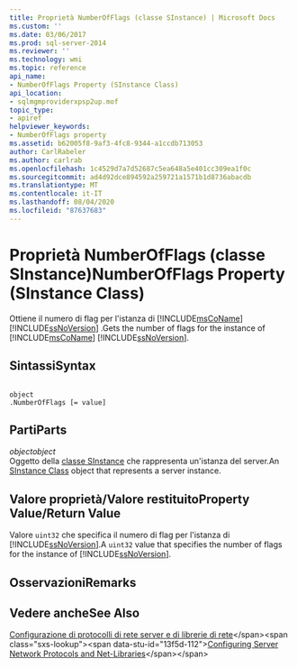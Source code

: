 ```yaml
---
title: Proprietà NumberOfFlags (classe SInstance) | Microsoft Docs
ms.custom: ''
ms.date: 03/06/2017
ms.prod: sql-server-2014
ms.reviewer: ''
ms.technology: wmi
ms.topic: reference
api_name:
- NumberOfFlags Property (SInstance Class)
api_location:
- sqlmgmproviderxpsp2up.mof
topic_type:
- apiref
helpviewer_keywords:
- NumberOfFlags property
ms.assetid: b62005f8-9af3-4fc8-9344-a1ccdb713053
author: CarlRabeler
ms.author: carlrab
ms.openlocfilehash: 1c4529d7a7d52687c5ea648a5e401cc309ea1f0c
ms.sourcegitcommit: ad4d92dce894592a259721a1571b1d8736abacdb
ms.translationtype: MT
ms.contentlocale: it-IT
ms.lasthandoff: 08/04/2020
ms.locfileid: "87637683"
---
```

# <a name="numberofflags-property-sinstance-class"></a><span data-ttu-id="13f5d-102">Proprietà NumberOfFlags (classe SInstance)</span><span class="sxs-lookup"><span data-stu-id="13f5d-102">NumberOfFlags Property (SInstance Class)</span></span>
  <span data-ttu-id="13f5d-103">Ottiene il numero di flag per l'istanza di [!INCLUDE[msCoName](../../../includes/msconame-md.md)] [!INCLUDE[ssNoVersion](../../../includes/ssnoversion-md.md)] .</span><span class="sxs-lookup"><span data-stu-id="13f5d-103">Gets the number of flags for the instance of [!INCLUDE[msCoName](../../../includes/msconame-md.md)] [!INCLUDE[ssNoVersion](../../../includes/ssnoversion-md.md)].</span></span>  
  
## <a name="syntax"></a><span data-ttu-id="13f5d-104">Sintassi</span><span class="sxs-lookup"><span data-stu-id="13f5d-104">Syntax</span></span>  
  
```  
  
object  
.NumberOfFlags [= value]  
```  
  
## <a name="parts"></a><span data-ttu-id="13f5d-105">Parti</span><span class="sxs-lookup"><span data-stu-id="13f5d-105">Parts</span></span>  
 <span data-ttu-id="13f5d-106">*object*</span><span class="sxs-lookup"><span data-stu-id="13f5d-106">*object*</span></span>  
 <span data-ttu-id="13f5d-107">Oggetto della [classe SInstance](sinstance-class.md) che rappresenta un'istanza del server.</span><span class="sxs-lookup"><span data-stu-id="13f5d-107">An [SInstance Class](sinstance-class.md) object that represents a server instance.</span></span>  
  
## <a name="property-valuereturn-value"></a><span data-ttu-id="13f5d-108">Valore proprietà/Valore restituito</span><span class="sxs-lookup"><span data-stu-id="13f5d-108">Property Value/Return Value</span></span>  
 <span data-ttu-id="13f5d-109">Valore `uint32` che specifica il numero di flag per l'istanza di [!INCLUDE[ssNoVersion](../../../includes/ssnoversion-md.md)].</span><span class="sxs-lookup"><span data-stu-id="13f5d-109">A `uint32` value that specifies the number of flags for the instance of [!INCLUDE[ssNoVersion](../../../includes/ssnoversion-md.md)].</span></span>  
  
## <a name="remarks"></a><span data-ttu-id="13f5d-110">Osservazioni</span><span class="sxs-lookup"><span data-stu-id="13f5d-110">Remarks</span></span>  
  
## <a name="see-also"></a><span data-ttu-id="13f5d-111">Vedere anche</span><span class="sxs-lookup"><span data-stu-id="13f5d-111">See Also</span></span>  
 <span data-ttu-id="13f5d-112">[Configurazione di protocolli di rete server e di librerie di rete](https://msdn.microsoft.com/library/ms177485\(v=sql.100\).aspx)</span><span class="sxs-lookup"><span data-stu-id="13f5d-112">[Configuring Server Network Protocols and Net-Libraries](https://msdn.microsoft.com/library/ms177485\(v=sql.100\).aspx)</span></span>  
  
  

